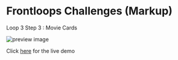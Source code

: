 # Frontloops Challenges (Markup)

Loop 3 Step 3 : Movie Cards

![preview image](./design/preview.png "Click below for live demo")

Click [here](https://zathio.github.io/frontloops-challenges/markup-challenges/loop3-step3/) for the live demo